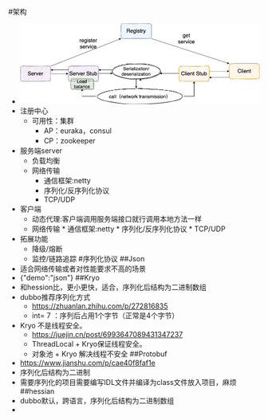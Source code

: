 #架构
* ![](img/rpc.png)
* 注册中心
    * 可用性：集群
        * AP：euraka，consul
        * CP：zookeeper   
* 服务端server
   * 负载均衡
   * 网络传输
        * 通信框架:netty
        * 序列化/反序列化协议
        * TCP/UDP
* 客户端
  * 动态代理:客户端调用服务端接口就行调用本地方法一样
  * 网络传输
        * 通信框架:netty
        * 序列化/反序列化协议
        * TCP/UDP
* 拓展功能
    * 降级/熔断
    * 监控/链路追踪
#序列化协议
##Json
* 适合网络传输或者对性能要求不高的场景
* {"demo":"json"}
##Kryo 
* 和hession比，更小更快，适合，序列化后结构为二进制数组
* dubbo推荐序列化方式
    * https://zhuanlan.zhihu.com/p/272816835
    * int= 7 ：序列后占用1个字节（正常是4个字节） 
* Kryo 不是线程安全。
    * https://juejin.cn/post/6993647089431347237
    * ThreadLocal + Kryo保证线程安全。 
    * 对象池 + Kryo 解决线程不安全
##Protobuf
* https://www.jianshu.com/p/cae40f8faf1e
* 序列化后结构为二进制
* 需要序列化的项目需要编写IDL文件并编译为class文件放入项目，麻烦
##hessian
* dubbo默认，跨语言，序列化后结构为二进制数组
* 




